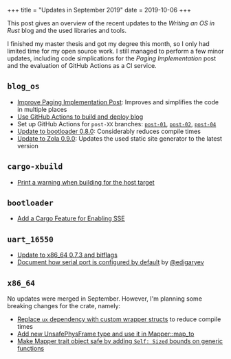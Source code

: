 +++
title = "Updates in September 2019"
date = 2019-10-06
+++

This post gives an overview of the recent updates to the _Writing an OS in Rust_ blog and the used libraries and tools.

I finished my master thesis and got my degree this month, so I only had limited time for my open source work. I still managed to perform a few minor updates, including code simplications for the _Paging Implementation_ post and the evaluation of GitHub Actions as a CI service.

## `blog_os`

- [Improve Paging Implementation Post](https://github.com/phil-opp/blog_os/pull/666): Improves and simplifies the code in multiple places
- [Use GitHub Actions to build and deploy blog](https://github.com/phil-opp/blog_os/pull/660)
- Set up GitHub Actions for `post-XX` branches: [`post-01`](https://github.com/phil-opp/blog_os/pull/661), [`post-02`](https://github.com/phil-opp/blog_os/pull/662), [`post-04`](https://github.com/phil-opp/blog_os/pull/663)
- [Update to bootloader 0.8.0](https://github.com/phil-opp/blog_os/pull/664): Considerably reduces compile times
- [Update to Zola 0.9.0](https://github.com/phil-opp/blog_os/pull/670): Updates the used static site generator to the latest version

## `cargo-xbuild`

- [Print a warning when building for the host target](https://github.com/rust-osdev/cargo-xbuild/pull/44)

## `bootloader`

- [Add a Cargo Feature for Enabling SSE](https://github.com/rust-osdev/bootloader/pull/77)

## `uart_16550`

- [Update to x86_64 0.7.3 and bitflags](https://github.com/rust-osdev/uart_16550/pull/1)
- [Document how serial port is configured by default](https://github.com/rust-osdev/uart_16550/pull/2) by [@edigaryev](https://github.com/edigaryev)

## `x86_64`

No updates were merged in September. However, I'm planning some breaking changes for the crate, namely:

- [Replace `ux` dependency with custom wrapper structs](https://github.com/rust-osdev/x86_64/pull/91) to reduce compile times
- [Add new UnsafePhysFrame type and use it in Mapper::map_to](https://github.com/rust-osdev/x86_64/pull/89)
- [Make Mapper trait object safe by adding `Self: Sized` bounds on generic functions](https://github.com/rust-osdev/x86_64/pull/84)

<!--
## `bootimage`

No updates were merged in September.
-->
